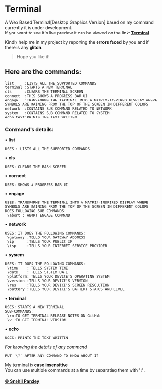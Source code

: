 # Terminal  

A Web Based Terminal[Desktop Graphics Version] based on my command currently it is under development.   
If you want to see it's live preview it can be viewed on the link:
**[Terminal](https://snehil-pandey.github.io/Terminal/terminal.html)**  

  
Kindly help me in my project by reporting the **errors faced** by you and if there is any **glitch**.  
>Hope you like it!    

## Here are the commands:  

```
list     :LISTS ALL THE SUPPORTED COMMANDS
terminal :STARTS A NEW TERMINAL
cls      :CLEARS THE TERMINAL SCREEN
connect  :THIS SHOWS A PROGRESS BAR UI
engage   :TRANSFORMS THE TERMINAL INTO A MATRIX-INSPIRED DISPLAY WHERE SYMBOLS ARE RAINING FROM THE TOP OF THE SCREEN IN DIFFERENT COLORS
network  :CONTAINS SUB COMMAND RELATED TO NETWORK
system   :CONTAINS SUB COMMAND RELATED TO SYSTEM
echo text:PRINTS THE TEXT WRITTEN
```
  
### Command's details:  
• **list**
```
USES : LISTS ALL THE SUPPORTED COMMANDS
```
• **cls**
```
USES: CLEARS THE BASH SCREEN
```
• **connect**
```
USES: SHOWS A PROGRESS BAR UI
```

• **engage**
```
USES: TRANSFORMS THE TERMINAL INTO A MATRIX-INSPIRED DISPLAY WHERE SYMBOLS ARE RAINING FROM THE TOP OF THE SCREEN IN DIFFERENT COLORS
DOES FOLLOWING SUB COMMANDS:
 \abort : ABORT ENGAGE COMMAND
```

• **network**
```
USES: IT DOES THE FOLLOWING COMMANDS:
 \gateway :TELLS YOUR GATEWAY ADDRESS
 \ip      :TELLS YOUR PUBLIC IP
 \isp     :TELLS YOUR INTERNET SERVICE PROVIDER
```

• **system**
```
USES: IT DOES THE FOLLOWING COMMANDS:
 \time    : TELLS SYSTEM TIME
 \date    : TELLS SYSTEM DATE
 \platform: TELLS YOUR DEVICE'S OPERATING SYSTEM
 \version :TELLS YOUR DEVICE'S VERSION
 \res     :TELLS YOUR DEVICE'S SCREEN RESOLUTION
 \battery :TELLS YOUR DEVICE'S BATTERY STATUS AND LEVEL
```
• **terminal**
```
USES: STARTS A NEW TERMINAL
SUB-COMMANDS:
 \rn:TO GET TERMINAL RELEASE NOTES ON GitHub
 \v :TO GET TERMINAL VERSION  
```
• **echo**
```
USES: PRINTS THE TEXT WRITTEN
```
_For knowing the details of any command_
```
PUT '\?' AFTER ANY COMMAND TO KNOW ABOUT IT
```

<p>My terminal is <b>case insensitive</b><br>You can use multiple commands at a time by separating them with <b>';'</b>.</p>

   
#### [&copy; Snehil Pandey](https://snehil-pandey.github.io) 
  
